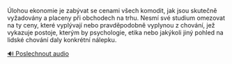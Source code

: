 
Úlohou ekonomie je zabývat se cenami všech komodit, jak jsou skutečně vyžadovány a placeny při obchodech na trhu. Nesmí své studium omezovat na ty ceny, které vyplývají nebo pravděpodobně vyplynou z chování, jež vykazuje postoje, kterým by psychologie, etika nebo jakýkoli jiný pohled na lidské chování daly konkrétní nálepku.

[🔊 Poslechnout audio](/data/7-paragraphs/audio/chapter_47/para_013-lohou-ekonomie-je-zabvat-se-cenami-vech-komodit.mp3)
